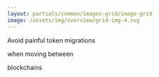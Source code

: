 ```yaml
---
layout: partials/common/images-grid/image-grid
image: /assets/img/overview/grid-img-4.svg
---
```


Avoid painful token migrations

when moving between

blockchains

